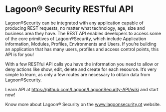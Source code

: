 # Lagoon® Security RESTful API

Lagoon®Security can be integrated with any application capable of producing REST requests, no matter what technology, age, size and business area they have.
The REST API enables developers to access some of the core primitives of Lagoon®Security, which include Application information, Modules, Profiles, Environments and Users.
If you’re building an application that has many users, profiles and access control points, this API is for you!

With a few RESTful API calls you have the information you need to allow or deny actions like show, edit, delete and create for each resource. 
It’s very simple to learn, as only a few routes are necessary to obtain  data from Lagoon®Security.

Learn API at https://github.com/Lagoon/LagoonSecurity-API/wiki and start now!

Know more about Lagoon® Security on the www.lagoonsecurity.pt website.
